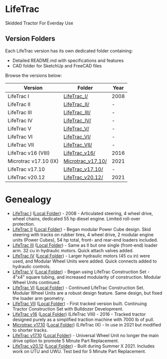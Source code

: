 # LifeTrac
Skidded Tractor For Everday Use

## Version Folders

Each LifeTrac version has its own dedicated folder containing:
- Detailed README.md with specifications and features
- CAD folder for SketchUp and FreeCAD files

Browse the versions below:

| Version | Folder | Year |
|---------|--------|------|
| LifeTrac I | [LifeTrac_I/](./LifeTrac_I/) | 2008 |
| LifeTrac II | [LifeTrac_II/](./LifeTrac_II/) | - |
| LifeTrac III | [LifeTrac_III/](./LifeTrac_III/) | - |
| LifeTrac IV | [LifeTrac_IV/](./LifeTrac_IV/) | - |
| LifeTrac V | [LifeTrac_V/](./LifeTrac_V/) | - |
| LifeTrac VI | [LifeTrac_VI/](./LifeTrac_VI/) | - |
| LifeTrac VII | [LifeTrac_VII/](./LifeTrac_VII/) | - |
| LifeTrac v16 (VIII) | [LifeTrac_v16/](./LifeTrac_v16/) | 2016 |
| Microtrac v17.10 (IX) | [Microtrac_v17.10/](./Microtrac_v17.10/) | 2021 |
| LifeTrac v17.10 | [LifeTrac_v17.10/](./LifeTrac_v17.10/) | - |
| LifeTrac v20.12 | [LifeTrac_v20.12/](./LifeTrac_v20.12/) | 2021 |

# Genealogy

* [LifeTrac I](https://wiki.opensourceecology.org/wiki/LifeTrac_I) ([Local Folder](./LifeTrac_I/)) - 2008 - Articulated steering, 4 wheel drive, wheel chains, dedicated 55 hp diesel engine. Limited roll-over protection.
* [LifeTrac II](https://wiki.opensourceecology.org/wiki/LifeTrac_II) ([Local Folder](./LifeTrac_II/)) - Began modular Power Cube design. Skid steering with tracks on rubber tires, 4 wheel drive, 2 modular engine units (Power Cubes), 54 hp total, front- and rear-end loaders included.
* [LifeTrac III](https://wiki.opensourceecology.org/wiki/LifeTrac_III) ([Local Folder](./LifeTrac_III/)) - Same as II but one single (front-end) loader arm. 32 cu in hydraulic motors. Quick attach valves added.
* [LifeTrac IV](https://wiki.opensourceecology.org/wiki/LifeTrac_IV) ([Local Folder](./LifeTrac_IV/)) - Larger hydraulic motors (45 cu in) were used, and Modular Wheel Units were added. Quick connects added to hydraulic controls.
* [LifeTrac V](https://wiki.opensourceecology.org/wiki/LifeTrac_V) ([Local Folder](./LifeTrac_V/)) - Began using LifeTrac Construction Set - 4"x4" square tubing, and increased modularity of construction. Modular Wheel Units continued.
* [LifeTrac VI](https://wiki.opensourceecology.org/wiki/LifeTrac_VI) ([Local Folder](./LifeTrac_VI/)) - Continued LifeTrac Construction Set. Modular Wheel Units are a robust design feature. Same design, but fixed the loader arm geometry.
* [LifeTrac VII](https://wiki.opensourceecology.org/wiki/LifeTrac_VII) ([Local Folder](./LifeTrac_VII/)) - First tracked version built. Continuing Tractor Construction Set with Bulldozer Development.
* [LifeTrac v16](https://wiki.opensourceecology.org/wiki/LifeTrac_v16) ([Local Folder](./LifeTrac_v16/)) (LifeTrac VIII) - 2016 - Tracked tractor designed purely as a simplified traction machine with 7000 lb of pull.
* [Microtrac v17.10](https://wiki.opensourceecology.org/wiki/MicroTrac_v17.10) ([Local Folder](./Microtrac_v17.10/)) (LifeTrac IX) - In use in 2021 but modified to shorter tracks.
* [LifeTrac v17.10](https://wiki.opensourceecology.org/wiki/LifeTrac_v17.10) ([Local Folder](./LifeTrac_v17.10/)) - Universal Wheel Unit no longer the main drive option to promote 5 Minute Part Replacement.
* [LifeTrac v20.12](https://wiki.opensourceecology.org/wiki/LifeTrac_v20.12) ([Local Folder](./LifeTrac_v20.12/)) - Built during Summer X 2021. Includes work on UTU and UWU. Test bed for 5 Minute Part Replacement.

